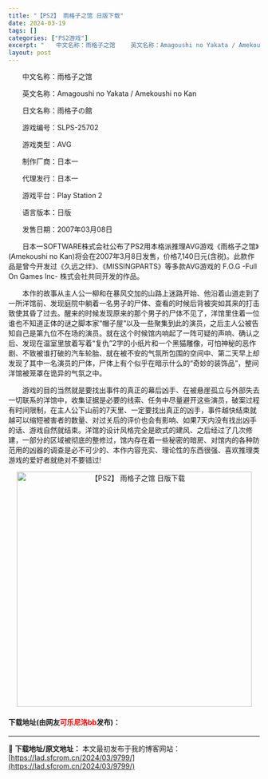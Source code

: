 ```yaml
---
title: "【PS2】 雨格子之馆 日版下载"
date: 2024-03-19
tags: []
categories: ["PS2游戏"]
excerpt: "　　中文名称：雨格子之馆 　　英文名称：Amagoushi no Yakata / Amekoushi no Kan 　　日文名称：雨格子の館 　　游戏编号：SLPS-25702 　　游戏类型：AVG 　　制作厂商：日本一 　　代理发行：日本一 　　游戏平台：Play Station 2 　　语言版&hellip;"
layout: post
---
```


 <p>　　中文名称：雨格子之馆</p> <p>　　英文名称：Amagoushi no Yakata / Amekoushi no Kan</p> <p>　　日文名称：雨格子の館</p> <p>　　游戏编号：SLPS-25702</p> <p>　　游戏类型：AVG</p> <p>　　制作厂商：日本一</p> <p>　　代理发行：日本一</p> <p>　　游戏平台：Play Station 2</p> <p>　　语言版本：日版</p> <p>　　发售日期：2007年03月08日</p> <p>　　日本一SOFTWARE株式会社公布了PS2用本格派推理AVG游戏《雨格子之馆》(Amekoushi no Kan)将会在2007年3月8日发售，价格7,140日元(含税)。此款作品是曾今开发过《久远之绊》、《MISSINGPARTS》等多款AVG游戏的 F.O.G -Full On Games Inc- 株式会社共同开发的作品。</p> <p>　　本作的故事从主人公一柳和在暴风交加的山路上迷路开始、他沿着山道走到了一所洋馆前、发现庭院中躺着一名男子的尸体、查看的时候后背被突如其来的打击致使其昏了过去。醒来的时候发现原来的那个男子的尸体不见了，洋馆里住着一位谁也不知道正体的谜之脚本家&ldquo;帽子屋&rdquo;以及一些聚集到此的演员，之后主人公被告知自己是第九位不在场的演员。就在这个时候馆内响起了一阵可疑的声响、确认之后、发现在温室里放着写着&ldquo;复仇&rdquo;2字的小纸片和一个黑猫雕像，可怕神秘的恶作剧、不致被谁打破的汽车轮胎、就在被不安的气氛所包围的空间中、第二天早上却发现了其中一名演员的尸体，尸体上有个似乎在暗示什么的&ldquo;奇妙的装饰品&rdquo;，整间洋馆被笼罩在诡异的气氛之中。</p> <p>　　游戏的目的当然就是要找出事件的真正的幕后凶手、在被悬崖孤立与外部失去一切联系的洋馆中，收集证据是必要的线索、任务中尽量避开这些演员，破案过程有时间限制，在主人公下山前的7天里、一定要找出真正的凶手，事件越快结束就越可以缩短被害者的数量、对过关后的评价也会有影响、如果7天内没有找出凶手的话、游戏自然就结束。洋馆的设计风格完全是欧式的建风、之后经过了几次修建，一部分的区域被彻底的整修过，馆内存在着一些秘密的暗房、对馆内的各种防范用的凶器的调查是必不可少的、本作内容充实、理论性的东西很强、喜欢推理类游戏的爱好者就绝对不要错过!</p> <p align="center"><img align="" border="0" src="https://lad.sfcrom.cn/wp-content/uploads/2024/03/20240319_65f99774ca9d6.jpg" width="471" alt="【PS2】 雨格子之馆 日版下载" /></p> <p><h4>下载地址(由网友<font color="red">可乐尼洛bb</font>发布)：</h4></p> 

---
📖 **下载地址/原文地址：** 本文最初发布于我的博客网站：[https://lad.sfcrom.cn/2024/03/9799/](https://lad.sfcrom.cn/2024/03/9799/)
